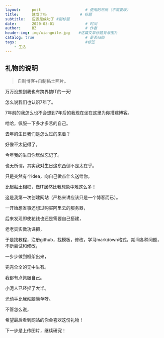```yaml
---
layout:     post                    # 使用的布局（不需要改）
title:      建成了吗               # 标题 
subtitle:   应该是成功了 #副标题
date:       2020-03-01              # 时间
author:     BZ                      # 作者
header-img: img/xiangnile.jpg    #这篇文章标题背景图片
catalog: true                       # 是否归档
tags:                               #标签
    - 生活
---
```


## 礼物的说明
>自制博客+自制黏土照片。

万万没想到我也有跨界搞IT的一天!

怎么说我们也认识7年了。

7年前的我怎么也不会想到7年后的我现在坐在这里为你搭建博客。

哈哈，佩服一下多才多艺的自己。

去年的生日我们是怎么过的来着？

好像不太记得了。

今年我的生日你居然忘记了。

也无所谓，其实我对生日这东西倒不是太在乎。

只是突然有个idea，向自己做点什么送给你。

比起黏土相框，做IT居然比我想象中难这么多！

这是我第一次创建网站（严格来讲应该只是一个博客而已）。

一开始想省事还想过购买阿里云的服务器，

后来发现即使花钱也还是需要自己搭建，

老老实实做功课把，

于是找教程，注册github，找模板，修改，学习markdown格式，期间各种问题，不断尝试和修改，

一步步做到框架出来，

完完全全的无中生有。

我都有点佩服自己。

小泥人已经捏了大半。

光动手比我动脑简单呀。

不管怎么说，

希望最后看到网站的你会喜欢这份礼物！

下一步是上传图片，继续研究！
